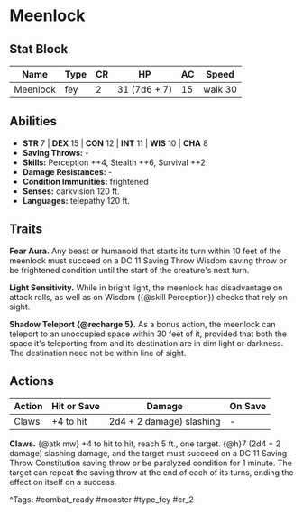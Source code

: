 # Meenlock

## Stat Block

| Name | Type | CR | HP | AC | Speed |
|------|------|----|----|----|-------|
| Meenlock | fey | 2 | 31 (7d6 + 7) | 15 | walk 30 |

## Abilities

- **STR** 7 | **DEX** 15 | **CON** 12 | **INT** 11 | **WIS** 10 | **CHA** 8
- **Saving Throws:** -  
- **Skills:** Perception ++4, Stealth ++6, Survival ++2  
- **Damage Resistances:** -  
- **Condition Immunities:** frightened  
- **Senses:** darkvision 120 ft.  
- **Languages:** telepathy 120 ft.

## Traits

**Fear Aura.** Any beast or humanoid that starts its turn within 10 feet of the meenlock must succeed on a DC 11 Saving Throw Wisdom saving throw or be frightened condition until the start of the creature's next turn.

**Light Sensitivity.** While in bright light, the meenlock has disadvantage on attack rolls, as well as on Wisdom ({@skill Perception}) checks that rely on sight.

**Shadow Teleport {@recharge 5}.** As a bonus action, the meenlock can teleport to an unoccupied space within 30 feet of it, provided that both the space it's teleporting from and its destination are in dim light or darkness. The destination need not be within line of sight.


## Actions

| Action | Hit or Save | Damage | On Save |
|--------|--------------|--------|----------|
| Claws | +4 to hit | 2d4 + 2 damage) slashing | - |

**Claws.** {@atk mw} +4 to hit to hit, reach 5 ft., one target. {@h}7 (2d4 + 2 damage) slashing damage, and the target must succeed on a DC 11 Saving Throw Constitution saving throw or be paralyzed condition for 1 minute. The target can repeat the saving throw at the end of each of its turns, ending the effect on itself on a success.


^Tags: #combat_ready #monster #type_fey #cr_2